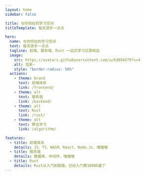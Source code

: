 ```yaml
---
layout: home
sidebar: false

title: 与你同在的学习空间
titleTemplate: 每天进步一点点

hero:
  name: 与你同在的学习空间
  text: 每天进步一点点
  tagline: 前端、服务端、Rust 一站式学习记录网站
  image:
    src: https://avatars.githubusercontent.com/u/63894579?v=4
    alt: 泡芙~
    style: "border-radius: 50%"
  actions:
    - theme: brand
      text: 前端体系
      link: /frontend/
    - theme: alt
      text: 服务端
      link: /backend/
    - theme: alt
      text: Rust
      link: /rust/
    - theme: alt
      text: 算法学习
      link: /algorithm/

features:
  - title: 前端体系
    details: JS、TS、WASM、React、Node.Js、喵喵喵
  - title: 服务端
    details: 数据库、中间件、喵喵喵
  - title: Rust
    details: Rust从入门到跑路，已经入门第10086遍了
---
```

